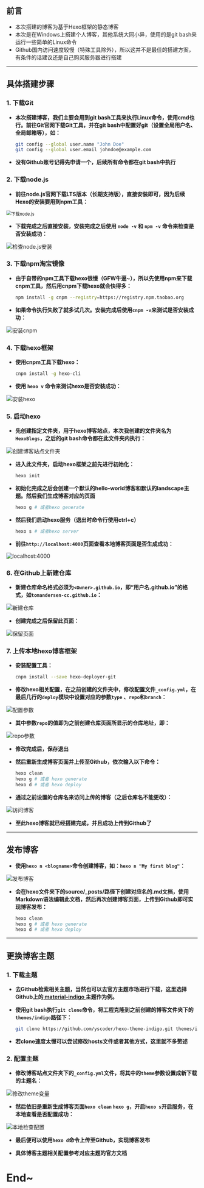 ## 前言

- 本次搭建的博客为基于Hexo框架的静态博客
- 本次是在Windows上搭建个人博客，其他系统大同小异，使用的是git bash来运行一些简单的Linux命令
- Github国内访问速度较慢（特殊工具除外），所以这并不是最佳的搭建方案，有条件的话建议还是自己购买服务器进行搭建

----



## 具体搭建步骤

### 1. 下载Git

- **本次搭建博客，我们主要会用到git bash工具来执行Linux命令，使用cmd也行。前往Git官网下载Git工具，并在git bash中配置好git（设置全局用户名、全局邮箱等），如：**

  ```bash
  git config --global user.name "John Doe"
  git config --global user.email johndoe@example.com
  ```

- **没有Github账号记得先申请一个，后续所有命令都在git bash中执行**

### 2. 下载node.js

- **前往node.js官网下载LTS版本（长期支持版），直接安装即可，因为后续Hexo的安装要用到npm工具：**

<img src="C:\Users\DELL\AppData\Roaming\Typora\typora-user-images\image-20200211221539675.png" alt="下载node.js" style="zoom:80%;" />

- **下载完成之后直接安装，安装完成之后使用 `node -v` 和 `npm -v` 命令来检查是否安装成功：**

![检查node.js安装](C:\Users\DELL\AppData\Roaming\Typora\typora-user-images\image-20200211221915258.png)

### 3. 下载npm淘宝镜像

- **由于自带的npm工具下载hexo很慢（GFW牛逼~），所以先使用npm来下载cnpm工具，然后用cnpm下载hexo就会快得多：**

  ```bash
  npm install -g cnpm --registry=https://registry.npm.taobao.org
  ```

- **如果命令执行失败了就多试几次。安装完成后使用`cnpm -v`来测试是否安装成功：**

![安装cnpm](C:\Users\DELL\AppData\Roaming\Typora\typora-user-images\image-20200211222529855.png)

### 4. 下载hexo框架

- **使用cnpm工具下载hexo：**

  ```bash
  cnpm install -g hexo-cli
  ```

- **使用 `hexo v` 命令来测试hexo是否安装成功：**

![安装hexo](C:\Users\DELL\AppData\Roaming\Typora\typora-user-images\image-20200211222807438.png)

### 5. 启动hexo

- **先创建指定文件夹，用于hexo博客站点，本次我创建的文件夹名为`HexoBlogs`，之后的git bash命令都在此文件夹内执行：**

![创建博客站点文件夹](C:\Users\DELL\AppData\Roaming\Typora\typora-user-images\image-20200211222918923.png)

- **进入此文件夹，启动hexo框架之前先进行初始化：**

  ```bash
  hexo init
  ```

- **初始化完成之后会创建一个默认的hello-world博客和默认的landscape主题。然后我们生成博客对应的页面**

  ```bash
  hexo g # 或者hexo generate
  ```

- **然后我们启动hexo服务（退出时命令行使用ctrl+c）**

  ```bash
  hexo s # 或者hexo server
  ```

- **前往`http://localhost:4000`页面查看本地博客页面是否生成成功：**

![localhost:4000](C:\Users\DELL\AppData\Roaming\Typora\typora-user-images\image-20200211224029908.png)

### 6. 在Github上新建仓库

- **新建仓库命名格式必须为`<Owner>.github.io`，即“用户名.github.io”的格式，如`tomandersen-cc.github.io`：**

![新建仓库](C:\Users\DELL\AppData\Roaming\Typora\typora-user-images\image-20200211224435794.png)

- **创建完成之后保留此页面：**

![保留页面](C:\Users\DELL\AppData\Roaming\Typora\typora-user-images\image-20200211224509989.png)

### 7. 上传本地hexo博客框架

- **安装配置工具：**

  ```bash
  cnpm install --save hexo-deployer-git 
  ```

- **修改hexo相关配置，在之前创建的文件夹中，修改配置文件`_config.yml`，在最后几行的`deploy`模块中设置对应的参数`type` 、`repo`和`branch`：**

![配置参数](C:\Users\DELL\AppData\Roaming\Typora\typora-user-images\image-20200211224712556.png)

- **其中参数`repo`的值即为之前创建仓库页面所显示的仓库地址，即：**

![repo参数](C:\Users\DELL\AppData\Roaming\Typora\typora-user-images\image-20200211224812988.png)

- **修改完成后，保存退出**

- **然后重新生成博客页面并上传至Github，依次输入以下命令：**

  ```bash
  hexo clean
  hexo g # 或者 hexo generate
  hexo d # 或者 hexo deploy
  ```

- **通过之前设置的仓库名来访问上传的博客（之后仓库名不能更改）：**

![访问博客](C:\Users\DELL\AppData\Roaming\Typora\typora-user-images\image-20200211225038937.png)



- **至此hexo博客就已经搭建完成，并且成功上传到Github了**

----



## 发布博客

- **使用`hexo n <blogname>`命令创建博客，如：`hexo n "My first blog"`：**

![发布博客](C:\Users\DELL\AppData\Roaming\Typora\typora-user-images\image-20200211225352508.png)

- **会在hexo文件夹下的source/_posts/路径下创建对应名的.md文档，使用Markdown语法编辑此文档，然后再次创建博客页面，上传到Github即可实现博客发布：**

  ```bash
  hexo clean
  hexo g # 或者 hexo generate
  hexo d # 或者 hexo deploy
  ```

-----



## 更换博客主题

### 1. 下载主题

- **去Github检索相关主题，当然也可以去官方主题市场进行下载，这里选择Github上的[ material-indigo ](https://github.com/yscoder/hexo-theme-indigo)主题作为例。**

- **使用git bash执行`git clone`命令，将工程克隆到之前创建的博客文件夹下的`themes/indigo`路径下：**

  ```bash
  git clone https://github.com/yscoder/hexo-theme-indigo.git themes/indigo
  ```

- **若clone速度太慢可以尝试修改hosts文件或者其他方式，这里就不多赘述**

### 2. 配置主题

- **修改博客站点文件夹下的`_config.yml`文件，将其中的`theme`参数设置成新下载的主题名：**

![修改theme变量](C:\Users\DELL\AppData\Roaming\Typora\typora-user-images\image-20200211230752803.png)

- **然后依旧是重新生成博客页面`hexo clean` `hexo g`，开启`hexo s`开启服务，在本地查看是否配置成功：**

![本地检查配置](C:\Users\DELL\AppData\Roaming\Typora\typora-user-images\image-20200211231339386.png)

- **最后便可以使用`hexo d`命令上传至Github，实现博客发布**

- **具体博客主题相关配置参考对应主题的官方文档**



# End~

